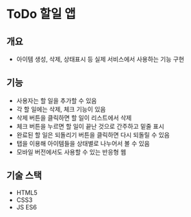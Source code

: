 # ToDo 할일 앱

## 개요
- 아이템 생성, 삭제, 상태표시 등 실제 서비스에서 사용하는 기능 구현

## 기능
 - 사용자는 할 일을 추가할 수 있음
 - 각 할 일에는 삭제, 체크 기능이 있음
 - 삭제 버튼을 클릭하면 할 일이 리스트에서 삭제
 - 체크 버튼을 누르면 할 일이 끝난 것으로 간주하고 밑줄 표시
 - 완료된 할 일은 되돌리기 버튼을 클릭하면 다시 되돌릴 수 있음
 - 탭을 이용해 아이템들을 상태별로 나누어서 볼 수 있음
 - 모바일 버전에서도 사용할 수 있는 반응형 웹

 ## 기술 스택
 - HTML5
 - CSS3
 - JS ES6
